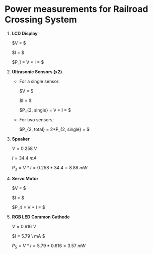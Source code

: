 # Power measurements for Railroad Crossing System

1. __LCD Display__
   
   $V = $

   $I = $

   $P_1 = V * I = $
   
2. __Ultrasonic Sensors (x2)__

   - For a single sensor:
   
      $V = $
   
      $I = $
   
      $P_{2, single} = V * I = $

   - For two sensors:

      $P_{2, total} = 2*P_{2, single} = $

3. __Speaker__

   $V = 0.258 \ V$

   $I = 34.4 \ mA$

   $P_3 = V * I = 0.258 * 34.4 = 8.88 \  mW$
   
4. __Servo Motor__

   $V = $

   $I = $

   $P_4 = V * I = $

5. __RGB LED Common Cathode__

   $V = 0.616 \ V$
   
   $I = 5.79 \ mA $
   
   $P_5 = V * I = 5.79 * 0.616 = 3.57 \ mW$
